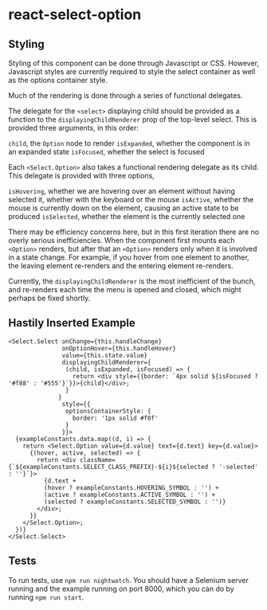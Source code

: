 # react-select-option

## Styling

Styling of this component can be done through Javascript or CSS. However, Javascript styles are currently required to style the select container as well as the options container style.

Much of the rendering is done through a series of functional delegates.

The delegate for the `<select>` displaying child should be provided as a function to the `displayingChildRenderer` prop of the top-level select. This is provided three arguments, in this order:

`child`, the `Option` node to render
`isExpanded`, whether the component is in an expanded state
`isFocused`, whether the select is focused

Each `<Select.Option>` also takes a functional rendering delegate as its child. This delegate is provided with three options,

`isHovering`, whether we are hovering over an element without having selected it, whether with the keyboard or the mouse
`isActive`, whether the mouse is currently down on the element, causing an active state to be produced
`isSelected`, whether the element is the currently selected one

There may be efficiency concerns here, but in this first iteration there are no overly serious inefficiencies. When the component first mounts each `<Option>` renders, but after that an `<Option>` renders only when it is involved in a state change. For example, if you hover from one element to another, the leaving element re-renders and the entering element re-renders.

Currently, the `displayingChildRenderer` is the most inefficient of the bunch, and re-renders each time the menu is opened and closed, which might perhaps be fixed shortly.

## Hastily Inserted Example
```
<Select.Select onChange={this.handleChange}
               onOptionHover={this.handleHover}
               value={this.state.value}
               displayingChildRenderer={
                (child, isExpanded, isFocused) => {
                  return <div style={{border: `4px solid ${isFocused ? '#f88' : '#555'}`}}>{child}</div>;
                }
              }
               style={{
                optionsContainerStyle: {
                  border: '1px solid #f0f'
                }
               }}>
  {exampleConstants.data.map((d, i) => {
    return <Select.Option value={d.value} text={d.text} key={d.value}>
      {(hover, active, selected) => {
        return <div className={`${exampleConstants.SELECT_CLASS_PREFIX}-${i}${selected ? '-selected' : ''}`}>
          {d.text +
          (hover ? exampleConstants.HOVERING_SYMBOL : '') +
          (active ? exampleConstants.ACTIVE_SYMBOL : '') +
          (selected ? exampleConstants.SELECTED_SYMBOL : '')}
        </div>;
      }}
    </Select.Option>;
  })}
</Select.Select>
```

## Tests

To run tests, use `npm run nightwatch`. You should have a Selenium server running and the example running on port 8000, which you can do by running `npm run start`.
